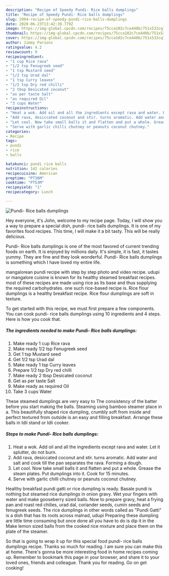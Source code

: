 ```yaml
---
description: "Recipe of Speedy Pundi- Rice balls dumplings"
title: "Recipe of Speedy Pundi- Rice balls dumplings"
slug: 2994-recipe-of-speedy-pundi-rice-balls-dumplings
date: 2020-06-23T13:42:39.779Z
image: https://img-global.cpcdn.com/recipes/75cca102c7ce440b/751x532cq70/pundi-rice-balls-dumplings-recipe-main-photo.jpg
thumbnail: https://img-global.cpcdn.com/recipes/75cca102c7ce440b/751x532cq70/pundi-rice-balls-dumplings-recipe-main-photo.jpg
cover: https://img-global.cpcdn.com/recipes/75cca102c7ce440b/751x532cq70/pundi-rice-balls-dumplings-recipe-main-photo.jpg
author: Jimmy Parsons
ratingvalue: 4.2
reviewcount: 9
recipeingredient:
- "1 cup Rice rava"
- "1/2 tsp Fenugreek seed"
- "1 tsp Mustard seed"
- "1/2 tsp Urad dal"
- "1 tsp Curry leaves"
- "1/2 tsp Dry red chilli"
- "2 tbsp Desicated coconut"
- "as per taste Salt"
- "as required Oil"
- "3 cups Water"
recipeinstructions:
- "Heat a wok. Add oil and all the ingredients except rava and water. Let it splutter, do not burn."
- "Add rava, desiccated coconut and stir. turns aromatic. Add water and salt and cook till the pan separates the rava. Forming a dough."
- "Let cool. Now take small balls it and flatten and put a whole. Grease the steam plates. Put dumplings into it. Cook for 15 minutes."
- "Serve with garlic chilli chutney or peanuts coconut chutney."
categories:
- Recipe
tags:
- pundi
- rice
- balls

katakunci: pundi rice balls 
nutrition: 142 calories
recipecuisine: American
preptime: "PT36M"
cooktime: "PT53M"
recipeyield: "1"
recipecategory: Lunch

---
```



![Pundi- Rice balls dumplings](https://img-global.cpcdn.com/recipes/75cca102c7ce440b/751x532cq70/pundi-rice-balls-dumplings-recipe-main-photo.jpg)

Hey everyone, it's John, welcome to my recipe page. Today, I will show you a way to prepare a special dish, pundi- rice balls dumplings. It is one of my favorites food recipes. This time, I will make it a bit tasty. This will be really delicious.

Pundi- Rice balls dumplings is one of the most favored of current trending foods on earth. It is enjoyed by millions daily. It's simple, it is fast, it tastes yummy. They are fine and they look wonderful. Pundi- Rice balls dumplings is something which I have loved my entire life.

mangalorean pundi recipe with step by step photo and video recipe. udupi or mangalore cuisine is known for its healthy steamed breakfast recipes. most of these recipes are made using rice as its base and thus supplying the required carbohydrates. one such rice-based recipe is. Rice flour dumplings is a healthy breakfast recipe. Rice flour dumplings are soft in texture.


To get started with this recipe, we must first prepare a few components. You can cook pundi- rice balls dumplings using 10 ingredients and 4 steps. Here is how you cook that.

<!--inarticleads1-->

##### The ingredients needed to make Pundi- Rice balls dumplings:

1. Make ready 1 cup Rice rava
1. Make ready 1/2 tsp Fenugreek seed
1. Get 1 tsp Mustard seed
1. Get 1/2 tsp Urad dal
1. Make ready 1 tsp Curry leaves
1. Prepare 1/2 tsp Dry red chilli
1. Make ready 2 tbsp Desicated coconut
1. Get as per taste Salt
1. Make ready as required Oil
1. Take 3 cups Water


These steamed dumplings are very easy to The consistency of the batter before you start making the balls. Steaming using bamboo steamer place in a. This beautifully shaped rice dumpling, crumbly soft from inside and perfect textured from outside is an easy and filling breakfast. Arrange these balls in Idli stand or Idli cooker. 

<!--inarticleads2-->

##### Steps to make Pundi- Rice balls dumplings:

1. Heat a wok. Add oil and all the ingredients except rava and water. Let it splutter, do not burn.
1. Add rava, desiccated coconut and stir. turns aromatic. Add water and salt and cook till the pan separates the rava. Forming a dough.
1. Let cool. Now take small balls it and flatten and put a whole. Grease the steam plates. Put dumplings into it. Cook for 15 minutes.
1. Serve with garlic chilli chutney or peanuts coconut chutney.


Healthy breakfast pundi gatti or rice dumpling is ready. Basale pundi is nothing but steamed rice dumplings in onion gravy. Wet your fingers with water and make gooseberry sized balls. Now to prepare gravy, heat a frying pan and roast red chilies, urad dal, coriander seeds, cumin seeds and fenugreek seeds. The rice dumplings in other words called as &#34;Pundi Gatti&#34; is a dish that has its roots across malnad, udupi Preparing these dumpling are little time consuming but once done all you have to do is dip it in the Make lemon sized balls from the cooked rice mixture and place them on the plate of the steamer. 

So that is going to wrap it up for this special food pundi- rice balls dumplings recipe. Thanks so much for reading. I am sure you can make this at home. There's gonna be more interesting food in home recipes coming up. Remember to bookmark this page in your browser, and share it to your loved ones, friends and colleague. Thank you for reading. Go on get cooking!

